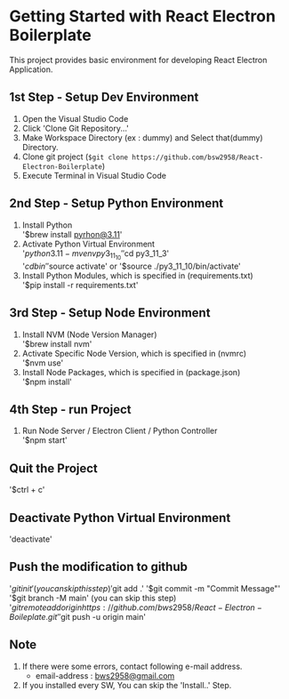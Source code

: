 # Getting Started with React Electron Boilerplate
This project provides basic environment for developing React Electron Application.

## 1st Step - Setup Dev Environment
1. Open the Visual Studio Code
2. Click 'Clone Git Repository...'
3. Make Workspace Directory (ex : dummy) and Select that(dummy) Directory.
4. Clone git project (`$git clone https://github.com/bsw2958/React-Electron-Boilerplate`)
5. Execute Terminal in Visual Studio Code

## 2nd Step - Setup Python Environment
1. Install Python  
    '$brew install pyrhon@3.11'
2. Activate Python Virtual Environment  
    '$python3.11 -m venv py3_11_10'  
    '$cd py3_11_3'  
    '$cd bin'  
    '$source activate' or '$source ./py3_11_10/bin/activate'
3. Install Python Modules, which is specified in (requirements.txt)  
    '$pip install -r requirements.txt'

## 3rd Step - Setup Node Environment
1. Install NVM (Node Version Manager)  
    '$brew install nvm'
2. Activate Specific Node Version, which is specified in (nvmrc)  
    '$nvm use'
3. Install Node Packages, which is specified in (package.json)  
    '$npm install'

## 4th Step - run Project
1. Run Node Server / Electron Client / Python Controller  
    '$npm start'

## Quit the Project
'$ctrl + c'

## Deactivate Python Virtual Environment
'deactivate'

## Push the modification to github
'$git init' (you can skip this step)
'$git add .'
'$git commit -m "Commit Message"'
'$git branch -M main' (you can skip this step)
'$git remote add origin https://github.com/bws2958/React-Electron-Boileplate.git'
'$git push -u origin main'

## Note
1. If there were some errors, contact following e-mail address.  
    - email-address : bws2958@gmail.com
2. If you installed every SW, You can skip the 'Install..' Step.